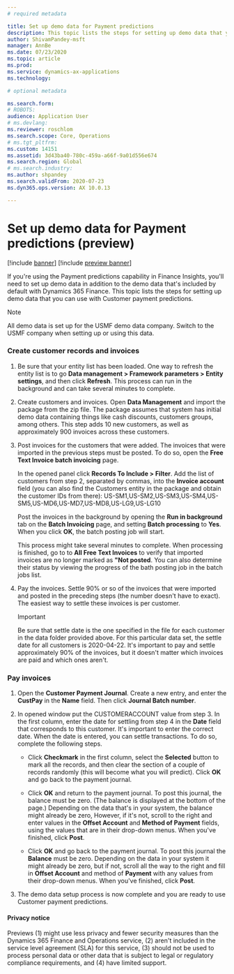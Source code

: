 ```yaml
---
# required metadata

title: Set up demo data for Payment predictions 
description: This topic lists the steps for setting up demo data that you can use with Customer payment predictions.  
author: ShivamPandey-msft
manager: AnnBe
ms.date: 07/23/2020
ms.topic: article
ms.prod: 
ms.service: dynamics-ax-applications
ms.technology: 

# optional metadata

ms.search.form: 
# ROBOTS: 
audience: Application User
# ms.devlang: 
ms.reviewer: roschlom
ms.search.scope: Core, Operations
# ms.tgt_pltfrm: 
ms.custom: 14151
ms.assetid: 3d43ba40-780c-459a-a66f-9a01d556e674
ms.search.region: Global
# ms.search.industry: 
ms.author: shpandey
ms.search.validFrom: 2020-07-23
ms.dyn365.ops.version: AX 10.0.13

---
```

# Set up demo data for Payment predictions (preview)

[!include [banner](../includes/banner.md)]
[!include [preview banner](../includes/preview-banner.md)]

If you're using the Payment predictions capability in Finance Insights, you'll need to set up demo data in addition to the demo data that's included by default with Dynamics 365 Finance. This topic lists the steps for setting up demo data that you can use with Customer payment predictions.  

> [!Note]
> All demo data is set up for the USMF demo data company. Switch to the USMF company when setting up or using this data. 

### Create customer records and invoices

1. Be sure that your entity list has been loaded. One way to refresh the entity list is to go **Data management > Framework parameters > Entity settings**, and then click **Refresh**. This process can run in the background and can take several minutes to complete. 

2. Create customers and invoices. Open **Data Management** and import the package from the zip file. The package assumes that system has initial demo data containing things like cash discounts, customers groups, among others. This step adds 10 new customers, as well as approximately 900 invoices across these customers. 

3. Post invoices for the customers that were added. The invoices that were imported in the previous steps must be posted. To do so, open the **Free Text Invoice batch invoicing** page.

   In the opened panel click **Records To Include > Filter**. Add the list of customers from step 2, separated by commas, into the **Invoice account** field (you can also find the Customers entity in the package and obtain the customer IDs from there):
   US-SM1,US-SM2,US-SM3,US-SM4,US-SM5,US-MD6,US-MD7,US-MD8,US-LG9,US-LG10

   Post the invoices in the background by opening the **Run in background** tab on the **Batch Invoicing** page, and setting **Batch processing** to **Yes**. When you click **OK**, the batch posting job will start.

   This process might take several minutes to complete. When processing is finished, go to to **All Free Text Invoices** to verify that imported invoices are no longer marked as **"Not posted**. You can also determine their status by viewing the progress of the bath posting job in the batch jobs list. 

5. Pay the invoices. Settle 90% or so of the invoices that were imported and posted in the preceding steps (the number doesn't have to exact). The easiest way to settle these invoices is per customer.

   > [!IMPORTANT]
   > Be sure that settle date is the one specified in the file for each customer in the data folder provided above. For this particular data set, the settle date for all customers is 2020-04-22. It's important to pay and settle approximately 90% of the invoices, but it doesn't matter which invoices are paid and which ones aren't.

### Pay invoices
1. Open the **Customer Payment Journal**. Create a new entry, and enter the **CustPay** in the **Name** field. Then click **Journal Batch number**.

2. In opened window put the CUSTOMERACCOUNT value from step 3. In the first column, enter the date for settling from step 4 in the **Date** field that corresponds to this customer. It's important to enter the correct date. When the date is entered, you can settle transactions. To do so, complete the following steps. 

   - Click **Checkmark** in the first column, select the **Selected** button to mark all the records, and then clear the section of a couple of records randomly (this will become what you will predict). Click **OK** and go back to the payment journal.

   - Click **OK** and return to the payment journal. To post this journal, the balance must be zero. (The balance is displayed at the bottom of the page.) Depending on the data that's in your system, the balance might already be zero, However, if it's not, scroll to the right and enter values in the **Offset Account** and **Method of Payment** fields, using the values that are in their drop-down menus. When you've finished, click **Post**.
 
   - Click **OK** and go back to the payment journal. To post this journal the **Balance** must be zero. Depending on the data in your system it might already be zero, but if not, scroll all the way to the right and fill in **Offset Account** and method of **Payment** with any values from their drop-down menus. When you've finished, click **Post**.
 
3. The demo data setup process is now complete and you are ready to use Customer payment predictions.

#### Privacy notice
Previews (1) might use less privacy and fewer security measures than the Dynamics 365 Finance and Operations service, (2) aren't included in the service level agreement (SLA) for this service, (3) should not be used to process personal data or other data that is subject to legal or regulatory compliance requirements, and (4) have limited support.
